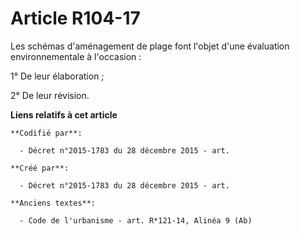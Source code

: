 # Article R104-17

Les schémas d'aménagement de plage font l'objet d'une évaluation environnementale à l'occasion :

1° De leur élaboration ;

2° De leur révision.

**Liens relatifs à cet article**

	**Codifié par**:

	  - Décret n°2015-1783 du 28 décembre 2015 - art.

	**Créé par**:

	  - Décret n°2015-1783 du 28 décembre 2015 - art.

	**Anciens textes**:

	  - Code de l'urbanisme - art. R*121-14, Alinéa 9 (Ab)
